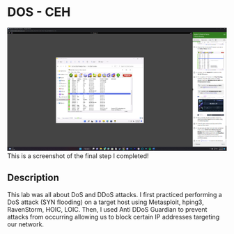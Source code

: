 <h1>DOS - CEH</h1>


![Image Alt](https://github.com/DannyRRios/CEH-Lab-10/blob/a0ec7d6ec6d49200a22b4f5913ea2922f0464bae/Lab10-1.png)
This is a screenshot of the final step I completed! 

<h2>Description</h2>
This lab was all about DoS and DDoS attacks. I first practiced performing a DoS attack (SYN flooding) on a target host using Metasploit, hping3, RavenStorm, HOIC, LOIC. Then, I used Anti DDoS Guardian to prevent attacks from occurring allowing us to block certain IP addresses targeting our network.
<br />
